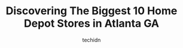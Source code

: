 ---
layout: ampstory
image: https://i0.wp.com/www.depkes.org/wp-content/uploads/2023/06/home-depot-0-in-atlanta-ga-1685965157.jpeg?resize=640,853
author: techidn
featured: false
description: Discover the impressive array of Home Depot options in Atlanta GA, where you can find 10 of the largest Home Depot establishments in the area. From renowned classics to hidden gems, Atlanta 
title: Discovering The Biggest 10 Home Depot Stores in Atlanta GA
cover:
   title: Discovering The Biggest 10 Home Depot Stores in Atlanta GA
   subtitle: Rickpate
   background: https://www.depkes.org/wp-content/uploads/2023/06/home-depot-0-in-atlanta-ga-1685965157.jpeg

pages: 
 - layout: thirds
   top: <h1>#1 The Home Depot</h1>
   bottom: "<p>It was not as busy as other HD on a Saturday morning,  which was a good thing for me. In and out under 10min, including  return...Wow!</p>"
   background: https://www.depkes.org/wp-content/uploads/2023/06/home-depot-1-in-atlanta-ga-1685965158.jpeg
   backgroundblur: true
 - layout: thirds
   top: <h1>#2 The Home Depot</h1>
   bottom: "<p>2295 Lawrenceville Hwy, Decatur, GA 30033, United States</p>"
   background: https://www.depkes.org/wp-content/uploads/2023/06/home-depot-2-in-atlanta-ga-1685965158.jpeg
   cta:
      link: https://www.depkes.org/blog/discovering-the-biggest-10-home-depot-stores-in-atlanta-ga/
      text: Discovering The Biggest 10 Home Depot Stores in Atlanta GA
 - layout: thirds
   top: <h1>#3 The Home Depot</h1>
   bottom: "<p>650 Ponce De Leon Ave NE, Atlanta, GA 30308, United States</p>"
   background: https://www.depkes.org/wp-content/uploads/2023/06/home-depot-3-in-atlanta-ga-1685965159.jpeg
   cta:
      link: https://www.depkes.org/blog/discovering-the-biggest-10-home-depot-stores-in-atlanta-ga/
      text: Discovering The Biggest 10 Home Depot Stores in Atlanta GA
 - layout: thirds
   top: <h1>#4 The Home Depot</h1>
   bottom: "<p>3885 Jonesboro Rd SE, Atlanta, GA 30354, United States</p>"
   background: https://images.unsplash.com/photo-1540457036297-448b6b99e91c?ixlib=rb-4.0.3&ixid=MnwxMjA3fDB8MHxwaG90by1wYWdlfHx8fGVufDB8fHx8&auto=format&fit=crop&w=640&h=853&q=80
   cta:
      link: https://www.depkes.org/blog/discovering-the-biggest-10-home-depot-stores-in-atlanta-ga/
      text: Discovering The Biggest 10 Home Depot Stores in Atlanta GA
 - layout: thirds
   top: <h1>#5 The Home Depot</h1>
   bottom: "<p>4343 Tilly Mill Rd, Atlanta, GA 30360, United States</p>"
   background: https://images.unsplash.com/photo-1564951434112-64d74cc2a2d7?ixlib=rb-4.0.3&ixid=MnwxMjA3fDB8MHxwaG90by1wYWdlfHx8fGVufDB8fHx8&auto=format&fit=crop&w=640&h=853&q=80
   cta:
      link: https://www.depkes.org/blog/discovering-the-biggest-10-home-depot-stores-in-atlanta-ga/
      text: Discovering The Biggest 10 Home Depot Stores in Atlanta GA
 - layout: thirds
   top: <h1>#6 The Home Depot</h1>
   bottom: "<p>2525 Piedmont Rd NE, Atlanta, GA 30324, United States</p>"
   background: https://images.unsplash.com/photo-1462556791646-c201b8241a94?ixlib=rb-4.0.3&ixid=MnwxMjA3fDB8MHxwaG90by1wYWdlfHx8fGVufDB8fHx8&auto=format&fit=crop&w=640&h=853&q=80
   cta:
      link: https://www.depkes.org/blog/discovering-the-biggest-10-home-depot-stores-in-atlanta-ga/
      text: Discovering The Biggest 10 Home Depot Stores in Atlanta GA
 - layout: thirds
   top: <h1>#7 The Home Depot</h1>
   bottom: "<p>4101 Roswell Rd, Marietta, GA 30062, United States</p>"
   background: https://images.unsplash.com/photo-1496096265110-f83ad7f96608?ixlib=rb-4.0.3&ixid=MnwxMjA3fDB8MHxwaG90by1wYWdlfHx8fGVufDB8fHx8&auto=format&fit=crop&w=640&h=853&q=80
   cta:
      link: https://www.depkes.org/blog/discovering-the-biggest-10-home-depot-stores-in-atlanta-ga/
      text: Discovering The Biggest 10 Home Depot Stores in Atlanta GA
 - layout: thirds
   middle: Continue reading...
   background: https://images.unsplash.com/photo-1613843873231-1447db182f97?ixlib=rb-4.0.3&ixid=MnwxMjA3fDB8MHxwaG90by1wYWdlfHx8fGVufDB8fHx8&auto=format&fit=crop&w=640&h=853&q=80
   cta:
      link: https://www.depkes.org/blog/discovering-the-biggest-10-home-depot-stores-in-atlanta-ga/
      text: Discovering The Biggest 10 Home Depot Stores in Atlanta GA
      
---